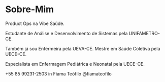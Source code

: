 # Sobre-Mim

Product Ops na Vibe Saúde.

Estudante de Análise e Desenvolvimento de Sistemas pela UNIFAMETRO-CE.

Também já sou Enfermeira pela UEVA-CE. Mestre em Saúde Coletiva pela UECE-CE. 

Especialista em Enfermagem Pediátrica e Neonatal pela UECE-CE.

+55 85 99231-2503
in Fiama Teófilo
@fiamateofilo
